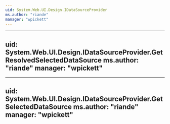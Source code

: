 ```yaml
---
uid: System.Web.UI.Design.IDataSourceProvider
ms.author: "riande"
manager: "wpickett"
---
```


---
uid: System.Web.UI.Design.IDataSourceProvider.GetResolvedSelectedDataSource
ms.author: "riande"
manager: "wpickett"
---

---
uid: System.Web.UI.Design.IDataSourceProvider.GetSelectedDataSource
ms.author: "riande"
manager: "wpickett"
---
